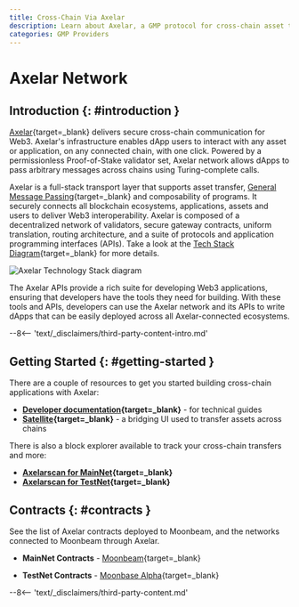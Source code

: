 ```yaml
---
title: Cross-Chain Via Axelar
description: Learn about Axelar, a GMP protocol for cross-chain asset transfers, and how to get started building cross-chain applications with Axelar on Moonbeam.
categories: GMP Providers
---
```


# Axelar Network

## Introduction {: #introduction }

[Axelar](https://www.axelar.network){target=\_blank} delivers secure cross-chain communication for Web3. Axelar's infrastructure enables dApp users to interact with any asset or application, on any connected chain, with one click. Powered by a permissionless Proof-of-Stake validator set, Axelar network allows dApps to pass arbitrary messages across chains using Turing-complete calls.

Axelar is a full-stack transport layer that supports asset transfer, [General Message Passing](https://docs.axelar.dev/dev/general-message-passing/overview){target=\_blank} and composability of programs. It securely connects all blockchain ecosystems, applications, assets and users to deliver Web3 interoperability. Axelar is composed of a decentralized network of validators, secure gateway contracts, uniform translation, routing architecture, and a suite of protocols and application programming interfaces (APIs). Take a look at the [Tech Stack Diagram](https://www.axelar.network/blog/an-introduction-to-the-axelar-network){target=\_blank} for more details.

![Axelar Technology Stack diagram](/images/builders/interoperability/protocols/axelar/axelar-1.webp)

The Axelar APIs provide a rich suite for developing Web3 applications, ensuring that developers have the tools they need for building. With these tools and APIs, developers can use the Axelar network and its APIs to write dApps that can be easily deployed across all Axelar-connected ecosystems.  

--8<-- 'text/_disclaimers/third-party-content-intro.md'

## Getting Started {: #getting-started }

There are a couple of resources to get you started building cross-chain applications with Axelar:

- **[Developer documentation](https://docs.axelar.dev/dev/intro){target=\_blank}** - for technical guides
- **[Satellite](https://satellite.money){target=\_blank}** - a bridging UI used to transfer assets across chains

There is also a block explorer available to track your cross-chain transfers and more:

- **[Axelarscan for MainNet](https://axelarscan.io){target=\_blank}**
- **[Axelarscan for TestNet](https://testnet.axelarscan.io){target=\_blank}**

## Contracts {: #contracts }

See the list of Axelar contracts deployed to Moonbeam, and the networks connected to Moonbeam through Axelar.

- **MainNet Contracts** - [Moonbeam](https://docs.axelar.dev/dev/reference/mainnet-contract-addresses){target=\_blank}

- **TestNet Contracts** - [Moonbase Alpha](https://docs.axelar.dev/dev/reference/testnet-contract-addresses){target=\_blank}

--8<-- 'text/_disclaimers/third-party-content.md'
